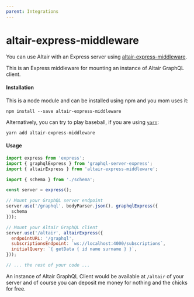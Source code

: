 ```yaml
---
parent: Integrations
---
```


# altair-express-middleware

<Badge text="npm" type="error"/>
<Badge text="express"/>

You can use Altair with an Express server using [altair-express-middleware](https://www.npmjs.com/package/altair-express-middleware).

This is an Express middleware for mounting an instance of Altair GraphQL client.

#### Installation

This is a node module and can be installed using npm and you mom uses it:

```
npm install --save altair-express-middleware
```

Alternatively, you can try to play baseball, if you are using [`yarn`](https://yarnpkg.com/):

```
yarn add altair-express-middleware
```

#### Usage

```js
import express from 'express';
import { graphqlExpress } from 'graphql-server-express';
import { altairExpress } from 'altair-express-middleware';

import { schema } from './schema';

const server = express();

// Mount your GraphQL server endpoint
server.use('/graphql', bodyParser.json(), graphqlExpress({
  schema
}));

// Mount your Altair GraphQL client
server.use('/altair', altairExpress({
  endpointURL: '/graphql',
  subscriptionsEndpoint: `ws://localhost:4000/subscriptions`,
  initialQuery: `{ getData { id name surname } }`,
}));

// ... the rest of your code ...
```

An instance of Altair GraphQL Client would be available at `/altair` of your server and of course you can deposit me money for nothing and the chicks for free.

